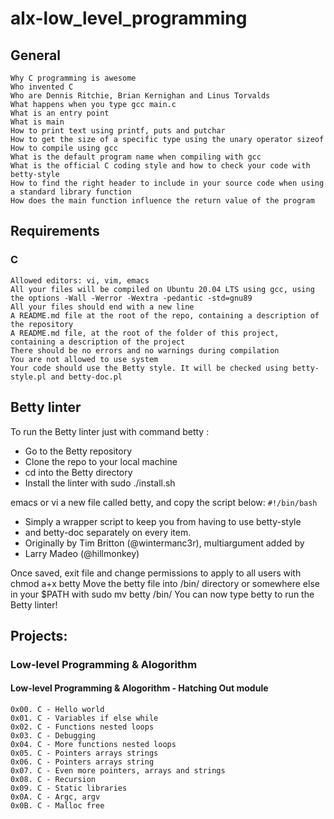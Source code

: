 # alx-low_level_programming

## General

    Why C programming is awesome
    Who invented C
    Who are Dennis Ritchie, Brian Kernighan and Linus Torvalds
    What happens when you type gcc main.c
    What is an entry point
    What is main
    How to print text using printf, puts and putchar
    How to get the size of a specific type using the unary operator sizeof
    How to compile using gcc
    What is the default program name when compiling with gcc
    What is the official C coding style and how to check your code with betty-style
    How to find the right header to include in your source code when using a standard library function
    How does the main function influence the return value of the program

## Requirements
### C

    Allowed editors: vi, vim, emacs
    All your files will be compiled on Ubuntu 20.04 LTS using gcc, using the options -Wall -Werror -Wextra -pedantic -std=gnu89
    All your files should end with a new line
    A README.md file at the root of the repo, containing a description of the repository
    A README.md file, at the root of the folder of this project, containing a description of the project
    There should be no errors and no warnings during compilation
    You are not allowed to use system
    Your code should use the Betty style. It will be checked using betty-style.pl and betty-doc.pl

## Betty linter
To run the Betty linter just with command betty <filename>:
-    Go to the Betty repository
-    Clone the repo to your local machine
-    cd into the Betty directory
-    Install the linter with sudo ./install.sh

emacs or vi a new file called betty, and copy the script below:
<code>#!/bin/bash</code>
-    Simply a wrapper script to keep you from having to use betty-style
-    and betty-doc separately on every item.
-    Originally by Tim Britton (@wintermanc3r), multiargument added by
-    Larry Madeo (@hillmonkey)

Once saved, exit file and change permissions to apply to all users with chmod a+x betty
Move the betty file into /bin/ directory or somewhere else in your $PATH with sudo mv betty /bin/
You can now type betty <filename> to run the Betty linter!

## Projects:

### Low-level Programming & Alogorithm
#### Low-level Programming & Alogorithm - Hatching Out module
    0x00. C - Hello world
    0x01. C - Variables if else while
    0x02. C - Functions nested loops
    0x03. C - Debugging
    0x04. C - More functions nested loops
    0x05. C - Pointers arrays strings
    0x06. C - Pointers arrays string
    0x07. C - Even more pointers, arrays and strings
    0x08. C - Recursion
    0x09. C - Static libraries
    0x0A. C - Argc, argv
    0x0B. C - Malloc free


